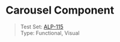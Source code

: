 # Carousel Component 
> Test Set: [ALP-115](https://everfi.atlassian.net/browse/ALP-115)     
Type: Functional, Visual

<!-- include: cypress/integration/carousel.js -->
<!-- /include: cypress/integration/carousel.js -->